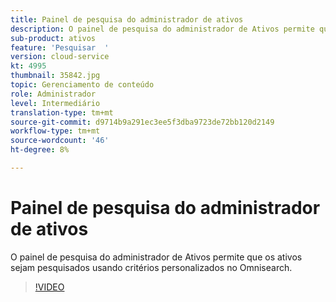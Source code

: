 ```yaml
---
title: Painel de pesquisa do administrador de ativos
description: O painel de pesquisa do administrador de Ativos permite que os ativos sejam pesquisados usando critérios personalizados no Omnisearch.
sub-product: ativos
feature: 'Pesquisar  '
version: cloud-service
kt: 4995
thumbnail: 35842.jpg
topic: Gerenciamento de conteúdo
role: Administrador
level: Intermediário
translation-type: tm+mt
source-git-commit: d9714b9a291ec3ee5f3dba9723de72bb120d2149
workflow-type: tm+mt
source-wordcount: '46'
ht-degree: 8%

---
```



# Painel de pesquisa do administrador de ativos

O painel de pesquisa do administrador de Ativos permite que os ativos sejam pesquisados usando critérios personalizados no Omnisearch.

>[!VIDEO](https://video.tv.adobe.com/v/35842/?quality=12&learn=on&hidetitle=true)
